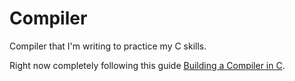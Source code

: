 # Compiler

Compiler that I'm writing to practice my C skills.

Right now completely following this guide [Building a Compiler in C](https://www.youtube.com/playlist?list=PLRnI_2_ZWhtA_ZAzEa8uJF8wgGF0HjjEz).
